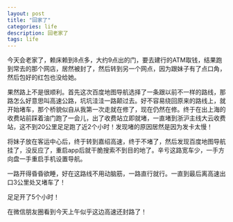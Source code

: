 ```yaml
---
layout: post
title: "回家了"
categories: life
description: 回老家了
tags: life
---
```

今天会老家了，赖床赖到8点多，大约9点出的门，要去建行的ATM取钱，结果跑到常去的那个网店，居然被封了，然后转到另一个网点，因为跟妹子有了点口角，然后包好的红包也没给她。

果然路上不是很顺利。首先这次百度地图导航选择了一条跟以前不一样的路线，那路怎么好意思叫高速公路，坑坑洼洼一路颠过去。好不容易绕回原来的路线上，就开始堵车，那个桥貌似自从我第一次走就在修了，现在仍然在修。终于在出上海的收费站前踩着油门跑了一会儿，出了收费站立即就堵，一直堵到浙沪主线大云收费站，这不到20公里足足跑了近2个小时！发现堵的原因居然是因为发卡太慢！

将妹子放在客运中心后，终于转到嘉绍高速，终于不堵了，然后发现百度地图导航挂了，没反应了，重启app后就干脆搜索不到目的地了。辛亏这路宽车少，一手方向盘一手重启手机设置导航。

一路开得昏昏欲睡，好在这路线不用动脑筋，一路直行就行。一直到最后离高速出口3公里处又堵车了！

足足开了5个小时！

在微信朋友圈看到今天上午似乎这边高速还封路了！
